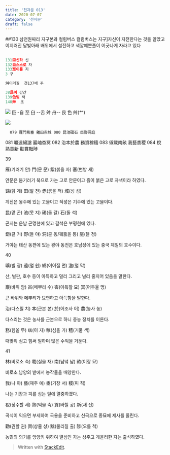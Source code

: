 ```yaml
---
title: '천자문 013'
date: 2020-07-07
category: '천자문'
draft: false
---
```

  ##130 삼천원짜리 지구본과 컬럼버스
  컬럼버스는 지구]자신이  자전한다는 것을 알았고
  이지러진 달빛아래 배위에서 설전하고
  색깔예쁜풀이 어긋나게  자라고 있다
  

## 

```js
131臣신하 신
132自스스로 자
133至이를 지
3 구

舛이러질  천137배 주

38艮어 간간
139色빛 색
140艸  초
```
![](https://i.ibb.co/f2gc0N9/2020-07-08-10-43-29.png)
臣 -自 至 臼 --舌 舛 舟-- 艮 色 艸(艹)


![](https://i.ibb.co/wBzV0DP/2020-07-08-11-00-48.png)
      
     
      079 雁門紫塞 雞田赤城 080 昆池碣石 巨野洞庭 
081 曠遠綿邈 巖岫杳冥 082 治本於農 務資稼穡
083 俶載南畝 我藝黍稷 084 稅熟貢新 勸賞黜陟 


39

雁(기러기 안) 門(문 문) 紫(붉을 자) 塞(변방 새)

안문은 봄기러기 북으로 가는 고로 안문이고 흙이 붉은 고로 자색이라 하였다.

鷄(닭 계) 田(밭 전) 赤(붉을 적) 城(성 성)

계전은 옹주에 있는 고을이고 적성은 기주에 있는 고을이다.

昆(맏 곤) 池(못 지) 碣(돌 갈) 石(돌 석)

곤지는 운남 곤명현에 있고 갈석은 부평현에 있다.

鉅(클 거) 野(들 야) 洞(골 동/꿰뚫을 통) 庭(뜰 정)

거야는 태산 동편에 있는 광야 동전은 호남성에 있는 중국 제일의 호수이다.

  

  

  

40

曠(빌 광) 遠(멀 원) 綿(이어질 면) 邈(멀 막)

산, 벌판, 호수 등이 아득하고 멀리 그리고 널리 줄지어 있음을 말한다.

巖(바위 암) 峀(메뿌리 수) 杳(아득할 묘) 冥(어두울 명)

큰 바위와 메뿌리가 묘연하고 아득함을 말한다.

治(다스릴 치) 本(근본 본) 於(어조사 어) 農(농사 농)

다스리는 것은 농사를 근본으로 하니 중농 정치를 이른다.

務(힘쓸 무) 玆(이 자) 稼(심을 가) 穡(거둘 색)

때맞춰 심고 힘써 일하며 많은 수익을 거둔다.

  

  

  

41

林(비로소 숙) 載(실을 재) 南(남녘 남) 畝(이랑 묘)

비로소 남양의 밭에서 농작물을 배양한다.

我(나 아) 藝(재주 예) 黍(기장 서) 稷(피 직)

나는 기장과 피를 심는 일에 열중하겠다.

稅(징수할 세) 熟(익을 숙) 貢(바칠 공) 新(새 신)

곡식이 익으면 부세하여 국용을 준비하고 신곡으로 종묘에 제사를 올린다.

勸(권할 권) 賞(상줄 상) 黜(물리칠 출) 陟(오를 척)

농민의  의기를  앙양키  위하여  열심인  자는  상주고  게을리한  자는  출석하였다.
> Written with [StackEdit](https://stackedit.io/).
<!--stackedit_data:
eyJoaXN0b3J5IjpbMTAxNzI2MDU1LDYwNTA5MDU5NSwxNjM2ND
A0MjQ5LC00ODE0NDg3MTksMTMxODA4MTg2MiwtMjQ1NDY4MTM0
LC02ODkyMDc3NDUsLTI4NTQxNjg3MCw1ODc2MDA3MjEsLTE4Nj
g4MDg2NDUsMTc2OTU5ODQ3MiwtMTUyMTI5NDAyNCw4NzUwOTY2
MzddfQ==
-->